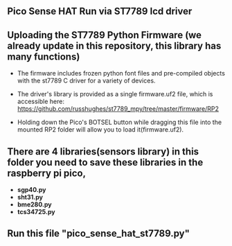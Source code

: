 ## Pico Sense HAT Run via ST7789 lcd driver

## Uploading the ST7789 Python Firmware (we already update in this repository, this library has many functions)
 * The firmware includes frozen python font files and pre-compiled objects with the st7789 C driver for a variety of devices.
 * The driver's library is provided as a single firmware.uf2 file, which is accessible here:
    https://github.com/russhughes/st7789_mpy/tree/master/firmware/RP2
    
 * Holding down the Pico's BOTSEL button while dragging this file into the mounted RP2 folder will allow you to load it(firmware.uf2).

## <b>There are 4 libraries(sensors library) in this folder you need to save these libraries in the raspberry pi pico,
  * <b> sgp40.py 
  * <b> sht31.py
  * <b> bme280.py
  * <b> tcs34725.py

## Run this file "pico_sense_hat_st7789.py"
